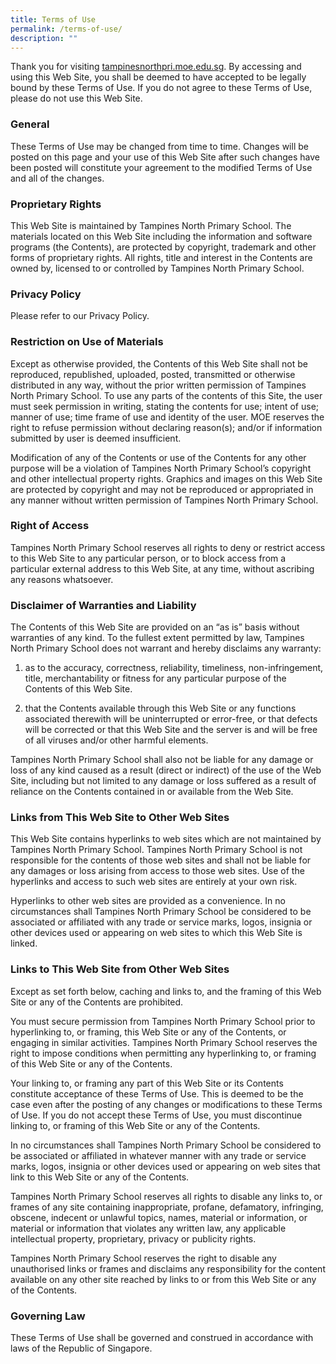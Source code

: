 ```yaml
---
title: Terms of Use
permalink: /terms-of-use/
description: ""
---
```

Thank you for visiting [tampinesnorthpri.moe.edu.sg](http://www.tampinesnorthpri.moe.edu.sg/). By accessing and using this Web Site, you shall be deemed to have accepted to be legally bound by these Terms of Use. If you do not agree to these Terms of Use, please do not use this Web Site.

### **General**

These Terms of Use may be changed from time to time. Changes will be posted on this page and your use of this Web Site after such changes have been posted will constitute your agreement to the modified Terms of Use and all of the changes.

### **Proprietary Rights**

This Web Site is maintained by Tampines North Primary School. The materials located on this Web Site including the information and software programs (the Contents), are protected by copyright, trademark and other forms of proprietary rights. All rights, title and interest in the Contents are owned by, licensed to or controlled by Tampines North Primary School.

### **Privacy Policy**

Please refer to our Privacy Policy.

### **Restriction on Use of Materials**

Except as otherwise provided, the Contents of this Web Site shall not be reproduced, republished, uploaded, posted, transmitted or otherwise distributed in any way, without the prior written permission of Tampines North Primary School. To use any parts of the contents of this Site, the user must seek permission in writing, stating the contents for use; intent of use; manner of use; time frame of use and identity of the user. MOE reserves the right to refuse permission without declaring reason(s); and/or if information submitted by user is deemed insufficient.

Modification of any of the Contents or use of the Contents for any other purpose will be a violation of Tampines North Primary School’s copyright and other intellectual property rights. Graphics and images on this Web Site are protected by copyright and may not be reproduced or appropriated in any manner without written permission of Tampines North Primary School.

### **Right of Access**

Tampines North Primary School reserves all rights to deny or restrict access to this Web Site to any particular person, or to block access from a particular external address to this Web Site, at any time, without ascribing any reasons whatsoever.

### **Disclaimer of Warranties and Liability**

The Contents of this Web Site are provided on an “as is” basis without warranties of any kind. To the fullest extent permitted by law, Tampines North Primary School does not warrant and hereby disclaims any warranty:

1.  as to the accuracy, correctness, reliability, timeliness, non-infringement, title, merchantability or fitness for any particular purpose of the Contents of this Web Site.  
        
2.  that the Contents available through this Web Site or any functions associated therewith will be uninterrupted or error-free, or that defects will be corrected or that this Web Site and the server is and will be free of all viruses and/or other harmful elements.

Tampines North Primary School shall also not be liable for any damage or loss of any kind caused as a result (direct or indirect) of the use of the Web Site, including but not limited to any damage or loss suffered as a result of reliance on the Contents contained in or available from the Web Site.

### **Links from This Web Site to Other Web Sites**

This Web Site contains hyperlinks to web sites which are not maintained by Tampines North Primary School. Tampines North Primary School is not responsible for the contents of those web sites and shall not be liable for any damages or loss arising from access to those web sites. Use of the hyperlinks and access to such web sites are entirely at your own risk.

Hyperlinks to other web sites are provided as a convenience. In no circumstances shall Tampines North Primary School be considered to be associated or affiliated with any trade or service marks, logos, insignia or other devices used or appearing on web sites to which this Web Site is linked.

### **Links to This Web Site from Other Web Sites**

Except as set forth below, caching and links to, and the framing of this Web Site or any of the Contents are prohibited.

You must secure permission from Tampines North Primary School prior to hyperlinking to, or framing, this Web Site or any of the Contents, or engaging in similar activities. Tampines North Primary School reserves the right to impose conditions when permitting any hyperlinking to, or framing of this Web Site or any of the Contents.

Your linking to, or framing any part of this Web Site or its Contents constitute acceptance of these Terms of Use. This is deemed to be the case even after the posting of any changes or modifications to these Terms of Use. If you do not accept these Terms of Use, you must discontinue linking to, or framing of this Web Site or any of the Contents.

In no circumstances shall Tampines North Primary School be considered to be associated or affiliated in whatever manner with any trade or service marks, logos, insignia or other devices used or appearing on web sites that link to this Web Site or any of the Contents.

Tampines North Primary School reserves all rights to disable any links to, or frames of any site containing inappropriate, profane, defamatory, infringing, obscene, indecent or unlawful topics, names, material or information, or material or information that violates any written law, any applicable intellectual property, proprietary, privacy or publicity rights.

Tampines North Primary School reserves the right to disable any unauthorised links or frames and disclaims any responsibility for the content available on any other site reached by links to or from this Web Site or any of the Contents.

### **Governing Law**

These Terms of Use shall be governed and construed in accordance with laws of the Republic of Singapore.